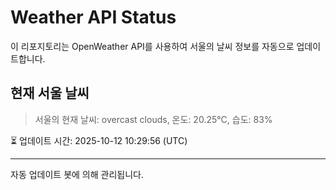 
# Weather API Status

이 리포지토리는 OpenWeather API를 사용하여 서울의 날씨 정보를 자동으로 업데이트합니다.

## 현재 서울 날씨
> 서울의 현재 날씨: overcast clouds, 온도: 20.25°C, 습도: 83%

⏳ 업데이트 시간: 2025-10-12 10:29:56 (UTC)

---
자동 업데이트 봇에 의해 관리됩니다.
